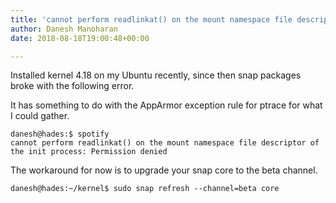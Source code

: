 ```yaml
---
title: 'cannot perform readlinkat() on the mount namespace file descriptor of the init process: Permission denied'
author: Danesh Manoharan
date: 2018-08-18T19:00:48+00:00

---
```

Installed kernel 4.18 on my Ubuntu recently, since then snap packages broke with the following error.

It has something to do with the AppArmor exception rule for ptrace for what I could gather.

```
danesh@hades:$ spotify
cannot perform readlinkat() on the mount namespace file descriptor of the init process: Permission denied
```

The workaround for now is to upgrade your snap core to the beta channel.

```
danesh@hades:~/kernel$ sudo snap refresh --channel=beta core
```

 